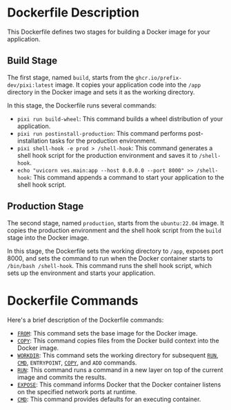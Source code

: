 

# Dockerfile Description

This Dockerfile defines two stages for building a Docker image for your application.

## Build Stage

The first stage, named `build`, starts from the `ghcr.io/prefix-dev/pixi:latest` image. It copies your application code into the `/app` directory in the Docker image and sets it as the working directory.

In this stage, the Dockerfile runs several commands:

- `pixi run build-wheel`: This command builds a wheel distribution of your application.
- `pixi run postinstall-production`: This command performs post-installation tasks for the production environment.
- `pixi shell-hook -e prod > /shell-hook`: This command generates a shell hook script for the production environment and saves it to `/shell-hook`.
- `echo "uvicorn ves.main:app --host 0.0.0.0 --port 8000" >> /shell-hook`: This command appends a command to start your application to the shell hook script.

## Production Stage

The second stage, named `production`, starts from the `ubuntu:22.04` image. It copies the production environment and the shell hook script from the `build` stage into the Docker image.

In this stage, the Dockerfile sets the working directory to `/app`, exposes port 8000, and sets the command to run when the Docker container starts to `/bin/bash /shell-hook`. This command runs the shell hook script, which sets up the environment and starts your application.

# Dockerfile Commands

Here's a brief description of the Dockerfile commands:

- [`FROM`](command:_github.copilot.openSymbolInFile?%5B%22Dockerfile%22%2C%22FROM%22%5D "Dockerfile"): This command sets the base image for the Docker image.
- [`COPY`](command:_github.copilot.openSymbolInFile?%5B%22Dockerfile%22%2C%22COPY%22%5D "Dockerfile"): This command copies files from the Docker build context into the Docker image.
- [`WORKDIR`](command:_github.copilot.openSymbolInFile?%5B%22Dockerfile%22%2C%22WORKDIR%22%5D "Dockerfile"): This command sets the working directory for subsequent [`RUN`](command:_github.copilot.openSymbolInFile?%5B%22Dockerfile%22%2C%22RUN%22%5D "Dockerfile"), [`CMD`](command:_github.copilot.openSymbolInFile?%5B%22Dockerfile%22%2C%22CMD%22%5D "Dockerfile"), `ENTRYPOINT`, [`COPY`](command:_github.copilot.openSymbolInFile?%5B%22Dockerfile%22%2C%22COPY%22%5D "Dockerfile"), and `ADD` commands.
- [`RUN`](command:_github.copilot.openSymbolInFile?%5B%22Dockerfile%22%2C%22RUN%22%5D "Dockerfile"): This command runs a command in a new layer on top of the current image and commits the results.
- [`EXPOSE`](command:_github.copilot.openSymbolInFile?%5B%22Dockerfile%22%2C%22EXPOSE%22%5D "Dockerfile"): This command informs Docker that the Docker container listens on the specified network ports at runtime.
- [`CMD`](command:_github.copilot.openSymbolInFile?%5B%22Dockerfile%22%2C%22CMD%22%5D "Dockerfile"): This command provides defaults for an executing container.